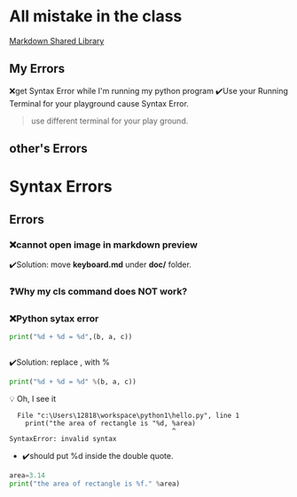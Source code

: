 # All mistake in the class

[Markdown Shared Library](myIcons.md)

## My Errors
❌get Syntax Error while I'm running my python program
✔️Use your Running Terminal for your playground cause Syntax Error.
>use different terminal for your play ground.

## other's Errors

# Syntax Errors

## Errors
### ❌cannot open image in markdown preview
✔️Solution: move **keyboard.md** under **doc/** folder.

### ❓Why my cls command does NOT work?


### ❌Python sytax error
```py
print("%d + %d = %d",(b, a, c))
```
```output

```

✔️Solution: replace , with %
```py
print("%d + %d = %d" %(b, a, c))
```
💡 Oh, I see it
```output
  File "c:\Users\12818\workspace\python1\hello.py", line 1
    print("the area of rectangle is "%d, %area)
                                         ^     
SyntaxError: invalid syntax
```
* ✔️should put %d inside the double quote.
```py
area=3.14
print("the area of rectangle is %f." %area)
```